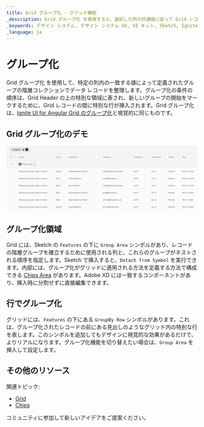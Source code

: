 ```yaml
---
title: Grid グループ化 - グリッド機能
_description: Grid グループ化 を使用すると、選択した列の共通値に従って Grid レコードを階層的に編成できます。
_keywords: デザイン システム, デザイン システム UX, UI キット, Sketch, Ignite UI for Angular, Sketch to Angular, Angular, Angular デザイン システム, Sketch からコードをエクスポート, Angular 用のデザイン キット, Sketch HTML, Sketch to HTML, Sketch UI キット
_language: ja
---
```


# グループ化

Grid グループ化 を使用して、特定の列内の一致する値によって定義されたグループの階層コレクションでデータ レコードを整理します。グループ化の条件の順序は、Grid Header の上の特別な領域に表され、新しいグループの開始をマークするために、Grid レコードの間に特別な行が挿入されます。Grid グループ化は、[Ignite UI for Angular Grid のグループ化](https://jp.infragistics.com/products/ignite-ui-angular/angular/components/grid/groupby.html)と視覚的に同じものです。

## Grid グループ化のデモ

<img class="responsive-img" src="../images/grid_group_by_demo.png" srcset="../images/grid_group_by_demo@2x.png 2x" />

## グループ化領域

Grid には、Sketch の `Features` の下に `Group Area` シンボルがあり、レコードの階層グループを確立するために使用される列と、これらのグループがネストされる順序を指定します。Sketch で挿入すると、`Detach from Symbol` を実行できます。内部には、グループ化がグリッドに適用される方法を定義する方法で構成できる [Chips Area](chips.md) があります。Adobe XD には一致するコンポーネントがあり、挿入時に分割せずに直接編集できます。

## 行でグループ化

グリッドには、`Features` の下にある `GroupBy Row` シンボルがあります。これは、グループ化されたレコードの前にある見出しのようなグリッド内の特別な行を表します。このシンボルを追加してもデザインに視覚的な効果があるだけで、よりリアルになります。グループ化機能を切り替えたい場合は、`Group Area` を挿入して設定します。

## その他のリソース

関連トピック:

- [Grid](grid.md)
- [Chips](chips.md)
  <div class="divider--half"></div>

コミュニティに参加して新しいアイデアをご提案ください。
